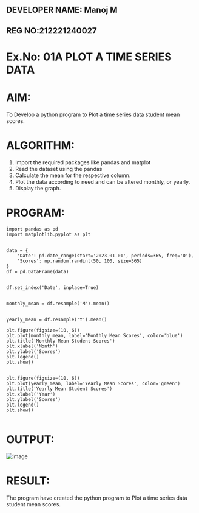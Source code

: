 
## DEVELOPER NAME: Manoj M
## REG NO:212221240027
# Ex.No: 01A PLOT A TIME SERIES DATA

# AIM:
To Develop a python program to Plot a time series data student mean scores.
# ALGORITHM:
1. Import the required packages like pandas and matplot
2. Read the dataset using the pandas
3. Calculate the mean for the respective column.
4. Plot the data according to need and can be altered monthly, or yearly.
5. Display the graph.
# PROGRAM:
```
import pandas as pd
import matplotlib.pyplot as plt


data = {
    'Date': pd.date_range(start='2023-01-01', periods=365, freq='D'),
    'Scores': np.random.randint(50, 100, size=365)
}
df = pd.DataFrame(data)


df.set_index('Date', inplace=True)


monthly_mean = df.resample('M').mean()


yearly_mean = df.resample('Y').mean()

plt.figure(figsize=(10, 6))
plt.plot(monthly_mean, label='Monthly Mean Scores', color='blue')
plt.title('Monthly Mean Student Scores')
plt.xlabel('Month')
plt.ylabel('Scores')
plt.legend()
plt.show()


plt.figure(figsize=(10, 6))
plt.plot(yearly_mean, label='Yearly Mean Scores', color='green')
plt.title('Yearly Mean Student Scores')
plt.xlabel('Year')
plt.ylabel('Scores')
plt.legend()
plt.show()


```










# OUTPUT:
![image](https://github.com/user-attachments/assets/85b2002a-ff0c-46f9-80b9-aec46c2177e1)












# RESULT:
The program have created the python program to Plot a time series data student mean scores.
